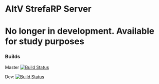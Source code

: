 # AltV StrefaRP Server

# No longer in development. Available for study purposes

### Builds

Master [![Build Status](https://strefarp.visualstudio.com/AltVStrefaRP/_apis/build/status/AltVStrefaRP?branchName=master)](https://strefarp.visualstudio.com/AltVStrefaRP/_build/latest?definitionId=5&branchName=master)

Dev: [![Build Status](https://strefarp.visualstudio.com/AltVStrefaRP/_apis/build/status/AltVStrefaRP?branchName=dev)](https://strefarp.visualstudio.com/AltVStrefaRP/_build/latest?definitionId=5&branchName=dev)

